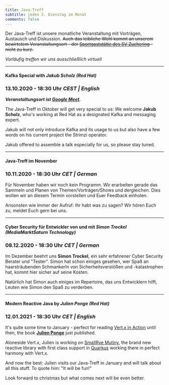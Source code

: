 ```yaml
---
title: Java-Treff
subtitle: jeden 2. Dienstag im Monat
comments: false
---
```


Der Java-Treff ist unsere monatliche Veranstaltung mit Vorträgen, Austausch und Diskussion.
~~Auch das leibliche Wohl kommt an unserem bewirtetem Veranstaltungsort - der [Sportgaststätte des SV Zuchering](https://goo.gl/maps/WdFPbCwjdqWQr5eUA) - nicht zu kurz.~~

_Vorläufig treffen wir uns ausschließlich virtuell_

---

#### Kafka Special with *Jakub Scholz (Red Hat)*
### 13.10.2020 - 18:30 Uhr *CEST | English*

***Veranstaltungsort ist [Google Meet](https://meet.google.com/get-jzpw-qxm).***

The Java-Treff in Oktober will get very special to us:
We welcome **Jakub Scholz**, who's working at Red Hat as a designated Kafka and messaging expert.

Jakub will not only introduce Kafka and its usage to us but also have a few words on his current project the Strimzi operator.

Jakub offered to assemble a talk especially for us, so please stay tuned.

---

#### Java-Treff im November
### 10.11.2020 - 18:30 Uhr *CET | German*

Für November haben wir noch kein Programm. Wir erarbeiten gerade das Sammeln und Planen von Themen/Vorträgen/Shows und dergleichen.
Dies wollen wir an diesem Termin vorstellen und Euer Feedback einholen.

Ansonsten wie immer der Aufruf: Ihr habt was zu sagen? Wir hören Euch zu, meldet Euch gern bei uns.

---

#### Cyber Security für Entwickler von und mit *Simon Trockel (MediaMarktSaturn Technology)*
### 08.12.2020 - 18:30 Uhr *CET | German*

Im Dezember beehrt uns **Simon Trockel**, ein sehr erfahrener Cyber Security Berater und "Tester".
Simon hat schon einiges gesehen, wer Spaß an haarsträubenden Schmankerln von Sicherheitsverstößen und -katastrophen hat, kommt hier sicher auf seine Kosten.

Natürlich hat Simon auch einiges im Repertoire, das uns Entwicklern hilft, Leuten wie Simon den Spaß zu verderben.

---

#### Modern Reactive Java by *Julien Ponge (Red Hat)*
### 12.01.2021 - 18:30 Uhr *CET | English*

It's quite some time to January - perfect for reading [Vert.x in Action](https://www.manning.com/books/vertx-in-action) until then, the book **[Julien Ponge](https://github.com/jponge)** just published.

Aloneside Vert.x, Julien is working on [SmallRye Mutiny](https://smallrye.io/smallrye-mutiny/), the brand new reactive library with first class support in [Quarkus](https://quarkus.io/guides/getting-started-reactive) working there in perfect harmony with Vert.x.

And now the best: Julien visits our Java-Treff in January and will talk about all this stuff. To quote him: "It will be fun!"

Look forward to christmas but what comes next will be even better.
